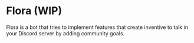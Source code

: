 # Flora (WIP)
Flora is a bot that tries to implement features that create inventive to talk in your Discord server by adding community goals.

